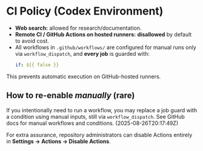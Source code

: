 # CI Policy (Codex Environment)

- **Web search:** allowed for research/documentation.
- **Remote CI / GitHub Actions on hosted runners:** **disallowed** by default to avoid cost.
- All workflows in `.github/workflows/` are configured for manual runs only via `workflow_dispatch`, and **every job** is guarded with:
  ```yaml
  if: ${{ false }}
  ```

This prevents automatic execution on GitHub-hosted runners.

## How to re-enable *manually* (rare)

If you intentionally need to run a workflow, you may replace a job guard with a condition using manual inputs, still via `workflow_dispatch`. See GitHub docs for manual workflows and conditions. (2025-08-26T20:17:49Z)

For extra assurance, repository administrators can disable Actions entirely in **Settings → Actions → Disable Actions**.
